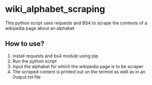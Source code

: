 # wiki_alphabet_scraping
This python script uses requests and BS4 to scrape the contents of a wikipedia page about an alphabet

## How to use?
1. Install requests and bs4 module using pip
2. Run the python script
3. Input the alphabet for which the wikipedia page is to be scraper
4. The scraped content is printed out on the terminl as well as in an Output.txt file
